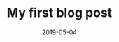---
slug: "/components/sections/Portfolio/Portfolio"
date: "2019-05-04"
title: "My first blog post"
---